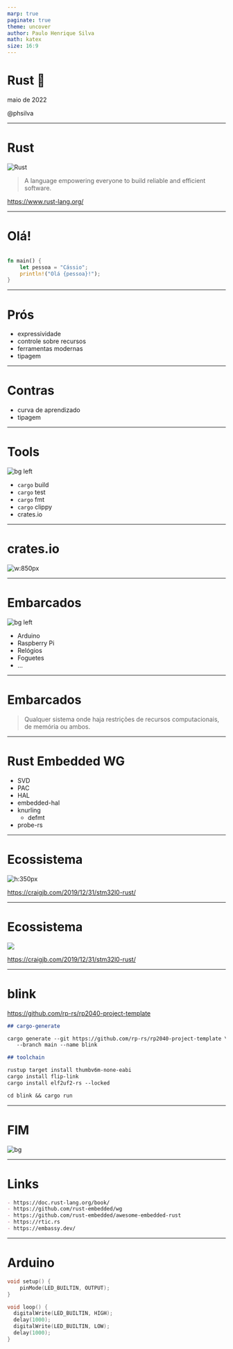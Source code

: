 ```yaml
---
marp: true
paginate: true
theme: uncover
author: Paulo Henrique Silva
math: katex
size: 16:9
---
```


# Rust :crab:

maio de 2022

@phsilva

---

# Rust

![Rust](https://www.rust-lang.org/static/images/rust-logo-blk.svg)
> A language empowering everyone
to build reliable and efficient software.

https://www.rust-lang.org/

---

# Olá!

```rust

fn main() {
    let pessoa = "Cássio";
    println!("Olá {pessoa}!");
}

```

---

# Prós

- expressividade
- controle sobre recursos
- ferramentas modernas
- tipagem

---

# Contras

- curva de aprendizado
- tipagem

---

# Tools

![bg left](./tools.jpg)

* `cargo` build
* `cargo` test
* `cargo` fmt
* `cargo` clippy
* crates.io

---

# crates.io

![w:850px](./modules.png)

---

# Embarcados

![bg left](./embedded.jpg)

- Arduino
- Raspberry Pi
- Relógios
- Foguetes
- ...


---

# Embarcados

> Qualquer sistema onde haja restrições de recursos computacionais, de memória ou ambos.

---

# Rust Embedded WG

- SVD
- PAC
- HAL
- embedded-hal
- knurling
    - defmt
- probe-rs

---

# Ecossistema

![h:350px](https://cdn.hashnode.com/res/hashnode/image/upload/v1650963194624/LJHBDqlVQ.png?auto=compress,format&format=webp)

https://craigjb.com/2019/12/31/stm32l0-rust/

---

# Ecossistema

![](https://craigjb.com/public/images/rust/embedded_rust_eco.png)

https://craigjb.com/2019/12/31/stm32l0-rust/

---

# blink

https://github.com/rp-rs/rp2040-project-template

```md
## cargo-generate

cargo generate --git https://github.com/rp-rs/rp2040-project-template \
   --branch main --name blink

## toolchain

rustup target install thumbv6m-none-eabi
cargo install flip-link
cargo install elf2uf2-rs --locked

cd blink && cargo run
```

---

# FIM
<!-- _color: white -->

![bg](./fim.jpg)

---

# Links

```md
- https://doc.rust-lang.org/book/
- https://github.com/rust-embedded/wg
- https://github.com/rust-embedded/awesome-embedded-rust
- https://rtic.rs
- https://embassy.dev/
```

---

# Arduino

```cpp
void setup() {
    pinMode(LED_BUILTIN, OUTPUT);
}

void loop() {
  digitalWrite(LED_BUILTIN, HIGH);
  delay(1000);
  digitalWrite(LED_BUILTIN, LOW);
  delay(1000);
}
```

